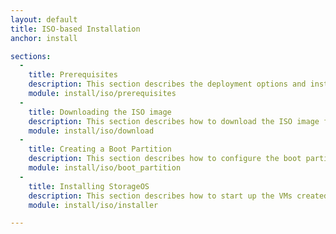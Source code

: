 ```yaml
---
layout: default
title: ISO-based Installation
anchor: install

sections:
  -
    title: Prerequisites
    description: This section describes the deployment options and installation prerequisites for ISO-based installation of StorageOS.
    module: install/iso/prerequisites
  -
    title: Downloading the ISO image
    description: This section describes how to download the ISO image from the StorageOS download site.
    module: install/iso/download
  -
    title: Creating a Boot Partition
    description: This section describes how to configure the boot partition.
    module: install/iso/boot_partition
  -
    title: Installing StorageOS
    description: This section describes how to start up the VMs created in the previous section, install the Linux OS, set up the StorageOS cluster, and verifty the installation.
    module: install/iso/installer

---
```

